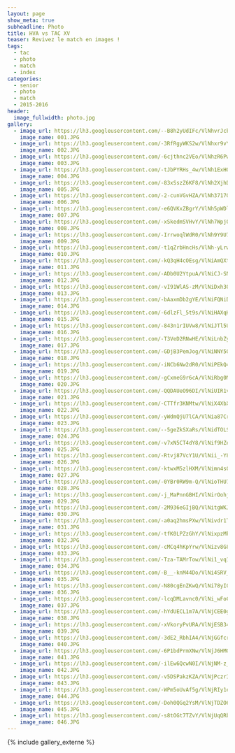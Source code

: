 ```yaml
---
layout: page
show_meta: true
subheadline: Photo
title: HVA vs TAC XV
teaser: Revivez le match en images !
tags:
  - tac
  - photo
  - match
  - index
categories:
  - senior
  - photo
  - match
  - 2015-2016
header:
  image_fullwidth: photo.jpg
gallery:
  - image_url: https://lh3.googleusercontent.com/--B8h2yUdIFc/VlNhvrJcb0I/AAAAAAAAQ1c/-ZJqp1N44aQjdGei6iIBB4ZWL7eJT1oYwCHM
    image_name: 001.JPG
  - image_url: https://lh3.googleusercontent.com/-3RfRgyWKS2w/VlNhxr9vYEI/AAAAAAAAQ1k/6VIgAzCkspoTZ4gmNqUGGvWiJ2yoJKiqwCHM
    image_name: 002.JPG
  - image_url: https://lh3.googleusercontent.com/-6cjthnc2VEo/VlNhzR6PwVI/AAAAAAAAQ1s/qkKe9_FfnMQS442NG_bFBPByTpEy2TBNACHM
    image_name: 003.JPG
  - image_url: https://lh3.googleusercontent.com/-tJbPYRHs_4w/VlNh1ExHQmI/AAAAAAAAQ10/BQLL-PAjoC04QNR1Yl_z3EfeT2tuovyZgCHM
    image_name: 004.JPG
  - image_url: https://lh3.googleusercontent.com/-83xSszZ6KF8/VlNh2XjhDpI/AAAAAAAAQ18/7opC61mtljUxnaL8-KNqF0AHbd5_g6PTgCHM
    image_name: 005.JPG
  - image_url: https://lh3.googleusercontent.com/-2-cunVGvHZA/VlNh3717QxI/AAAAAAAAQ2E/f9kLGIn7bDAOXlDVkPp7jVoNXNrG7M-tgCHM
    image_name: 006.JPG
  - image_url: https://lh3.googleusercontent.com/-e6QVKxZBgrY/VlNh5pWDl0I/AAAAAAAAQ2M/ml9eMIoEfFID4AvNYBFxH2Z5mPQXAf_gACHM
    image_name: 007.JPG
  - image_url: https://lh3.googleusercontent.com/-xSkedmSVHvY/VlNh7WpjQ0I/AAAAAAAAQ2U/k2fturnXUJY-Q5N7xSNeoc7muFNB9YxhQCHM
    image_name: 008.JPG
  - image_url: https://lh3.googleusercontent.com/-IrrwoqlWdR0/VlNh9Y9U7-I/AAAAAAAAQ2c/uzbFkYDvKkMKMDIFfFbJtcqgSKqr-r5_wCHM
    image_name: 009.JPG
  - image_url: https://lh3.googleusercontent.com/-t1qZrbHncHs/VlNh-yLrwXI/AAAAAAAAQ2k/BS2Oe9M2-j4kJkPJ8yj-iLpajGpJudV4ACHM
    image_name: 010.JPG
  - image_url: https://lh3.googleusercontent.com/-kQ3qH4cOEsg/VlNiAmQXtrI/AAAAAAAAQ2w/RAmSkZrtco0PsinoOxxSc_rFTzeW5zPugCHM
    image_name: 011.JPG
  - image_url: https://lh3.googleusercontent.com/-ADb0U2YtpuA/VlNiCJ-SN1I/AAAAAAAAQ24/oid-dQCWao4yKLoCk5bCbSSTBUFtvbS_ACHM
    image_name: 012.JPG
  - image_url: https://lh3.googleusercontent.com/-vI91WlAS-zM/VlNiDxh30aI/AAAAAAAAQ3A/zf35nmtmD-cuMNSEC1Wci6LBdI4lwQdPwCHM
    image_name: 013.JPG
  - image_url: https://lh3.googleusercontent.com/-bAaxmDb2gYE/VlNiFQNiDWI/AAAAAAAAQ3I/lP7zM-_0q-0xI3oeVwJBQspsyauI_MKkQCHM
    image_name: 014.JPG
  - image_url: https://lh3.googleusercontent.com/-6dlzFl_5t9s/VlNiHAXqHbI/AAAAAAAAQ3Y/p3wBZBiAaH0kIgXzTWBHNueUPee8_ir0wCHM
    image_name: 015.JPG
  - image_url: https://lh3.googleusercontent.com/-843n1rIUVw8/VlNiJTl5UxI/AAAAAAAAQ3k/X9HHgd7QX34Pi8fV3YF_qh0F6DY0uJFbgCHM
    image_name: 016.JPG
  - image_url: https://lh3.googleusercontent.com/-T3VeD2RNwHE/VlNiLnbZyOI/AAAAAAAAQ3w/FAOaFk2X6AIlkgRIF3aIxBPBy9K_DYoRACHM
    image_name: 017.JPG
  - image_url: https://lh3.googleusercontent.com/-GDjB3PemJog/VlNiNNY5OjI/AAAAAAAAQ4A/lLH-wlVBatsgz-ETEEVOdNah_hXpNITjQCHM
    image_name: 018.JPG
  - image_url: https://lh3.googleusercontent.com/-iNCb6Nw2dR0/VlNiPEkQ4fI/AAAAAAAAQ4Q/qgFshRvfZEAkiTu3FTF4yhmWb3ydPahggCHM
    image_name: 019.JPG
  - image_url: https://lh3.googleusercontent.com/-gCxmeG9r6cA/VlNiRbg0MTI/AAAAAAAAQ4g/O15rUybx7bUR-V5HbJHUooOrBDCqMWZtACHM
    image_name: 020.JPG
  - image_url: https://lh3.googleusercontent.com/-QQDAUeO96DI/VlNiUIR1v7I/AAAAAAAAQ4w/kYWmDnFzaGI8HWtRHFZPE_YMDqntHATvgCHM
    image_name: 021.JPG
  - image_url: https://lh3.googleusercontent.com/-CTTfr3KNMtw/VlNiX4XbXhI/AAAAAAAAQ5E/akzGYjT902gm6KL-0cFblmqsvlQYY2w0wCHM
    image_name: 022.JPG
  - image_url: https://lh3.googleusercontent.com/-yWdmQjU7lCA/VlNia87CrYI/AAAAAAAAQ5U/orF-Mn72BJwRQLOqVBPoRSI33VmQxyE8gCHM
    image_name: 023.JPG
  - image_url: https://lh3.googleusercontent.com/--5geZkSXaRs/VlNidTOLScI/AAAAAAAAQ5k/BtfjLq6oalEsedIzyACGe7lWbWV9ghnvwCHM
    image_name: 024.JPG
  - image_url: https://lh3.googleusercontent.com/-v7xN5CT4dY8/VlNif9HZeII/AAAAAAAAQ50/rKsrHh3QMFoilukrlOwn-Dm6gHyJBL1qgCHM
    image_name: 025.JPG
  - image_url: https://lh3.googleusercontent.com/-Rtvj87VcY1U/VlNii_-Y8sI/AAAAAAAAQ6I/BSvppRCt6fslrivWqZMGL950yKIiqMuUACHM
    image_name: 026.JPG
  - image_url: https://lh3.googleusercontent.com/-ktwxM5zlHXM/VlNimn4s0vI/AAAAAAAAQ6k/mWLQWWce0FoNF6UB3j9Ptd2syPF5aj-tACHM
    image_name: 027.JPG
  - image_url: https://lh3.googleusercontent.com/-0YBr0RW9m-Q/VlNioTHU7GI/AAAAAAAAQ6w/JvfJ55j6Hu0zmPmtIs05FMUzbXSzS8GYACHM
    image_name: 028.JPG
  - image_url: https://lh3.googleusercontent.com/-j_MaPnnGBHI/VlNirOohjbI/AAAAAAAAQ7A/jwElx2CxdFgv-pSMRHEYHVnOLgtarJ8nwCHM
    image_name: 029.JPG
  - image_url: https://lh3.googleusercontent.com/-2M936eGIjBQ/VlNitgWKJjI/AAAAAAAAQ7M/VwvaXDLDxXAPL5hi3GxfArQObZNQg9DhwCHM
    image_name: 030.JPG
  - image_url: https://lh3.googleusercontent.com/-a0aq2hmsPXw/VlNivdr1TcI/AAAAAAAAQ7Y/DngtR-Hur_gci3l9_QwypQDLHhplXGIKwCHM
    image_name: 031.JPG
  - image_url: https://lh3.googleusercontent.com/-tfK0LPZzGhY/VlNixpzMktI/AAAAAAAAQ7k/7sjTrMeJXX8G0KIsleqwAs7jg1I_UMF5gCHM
    image_name: 032.JPG
  - image_url: https://lh3.googleusercontent.com/-cMCq4hKpYrw/VlNizv8G8EI/AAAAAAAAQ7w/ODNzo84FU9cPH--0jvl61-AGeoLNCPfLwCHM
    image_name: 033.JPG
  - image_url: https://lh3.googleusercontent.com/-Tza-TAMrTow/VlNi1_vq1eI/AAAAAAAAQ8A/0tJMboQ9Ytok5AM523v8bruMhg_vQCV0gCHM
    image_name: 034.JPG
  - image_url: https://lh3.googleusercontent.com/-B__-knM44Do/VlNi4SRV_xI/AAAAAAAAQ8Q/Mgze0dihkdcuRW2osc_IHyOuN0Ni9l0HgCHM
    image_name: 035.JPG
  - image_url: https://lh3.googleusercontent.com/-N80cgEnZKwQ/VlNi78yI09I/AAAAAAAAQ8o/J5Jn-EKdndU7t2R-BkrJ17A-_iLuxf3yQCHM
    image_name: 036.JPG
  - image_url: https://lh3.googleusercontent.com/-lcqDMLavnc0/VlNi_wFoCqI/AAAAAAAAQ9A/LTDZAiUk228tifTs3zDi29f7BJ6BfdN6gCHM
    image_name: 037.JPG
  - image_url: https://lh3.googleusercontent.com/-hYdUECL1m7A/VlNjCEE0gDI/AAAAAAAAQ9Q/Sro_S4OMlE8__JypoWD8e_R-GxQdtAHcgCHM
    image_name: 038.JPG
  - image_url: https://lh3.googleusercontent.com/-xVkoryPvURA/VlNjESB347I/AAAAAAAAQ9c/DcVNWykvakkXiev1f3TV1ibah406H7GoQCHM
    image_name: 039.JPG
  - image_url: https://lh3.googleusercontent.com/-3dE2_RbhIA4/VlNjGGfcrlI/AAAAAAAAQ9o/IRM14fL3aFAp7sgATX-GKMwTkp_eOftAwCHM
    image_name: 040.JPG
  - image_url: https://lh3.googleusercontent.com/-6P1bdPrmXNw/VlNjJ6HMGQI/AAAAAAAAQ-A/ufDrSF9eyXgIE6V1thx_0krgwh3s3Pa2wCHM
    image_name: 041.JPG
  - image_url: https://lh3.googleusercontent.com/-ilEw6QcwN0I/VlNjNM-z_UI/AAAAAAAAQ-U/36-IkMc4yLME_5KPf_k-wWsysfeEt_2sgCHM
    image_name: 042.JPG
  - image_url: https://lh3.googleusercontent.com/-v5DSPakzKZA/VlNjPczrIsI/AAAAAAAAQ-o/sbX3Fd0l7mwcwxBpjOIUdJqyYzqukkFTACHM
    image_name: 043.JPG
  - image_url: https://lh3.googleusercontent.com/-WPm5oUvAf5g/VlNjRIy1egI/AAAAAAAAQ-w/EvpFPIMOaywbc_-E68iiqLoK_eGY9PYGQCHM
    image_name: 044.JPG
  - image_url: https://lh3.googleusercontent.com/-Doh0QGq2YsM/VlNjTDZO66I/AAAAAAAAQ-4/M5aEXaSeRpsitx1Xr21HMf6NT7ksdCrjgCHM
    image_name: 045.JPG
  - image_url: https://lh3.googleusercontent.com/-s8tOGt7TZvY/VlNjUqQRb9I/AAAAAAAAQ_A/Mj0LRxJpRB8QU9jQ-g1q7z7ZuwqiCvikQCHM
    image_name: 046.JPG
---
```

{% include gallery_externe %}
